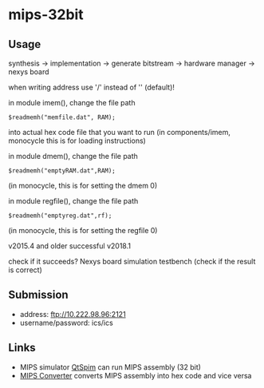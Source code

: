 # mips-32bit

## Usage

synthesis -> implementation -> generate bitstream -> hardware manager -> nexys board



when writing address use '/' instead of '\' (default)!

in module imem(), change the file path
```
$readmemh("memfile.dat", RAM);
```
into actual hex code file that you want to run
(in components/imem, monocycle this is for loading instructions)


in module dmem(), change the file path
```
$readmemh("emptyRAM.dat",RAM);
```
(in monocycle, this is for setting the dmem 0)

in module regfile(), change the file path
```
$readmemh("emptyreg.dat",rf);
```
(in monocycle, this is for setting the regfile 0)


v2015.4 and older
successful v2018.1

check if it succeeds?
Nexys board
simulation
testbench (check if the result is correct)


## Submission

* address: ftp://10.222.98.96:2121
* username/password: ics/ics

## Links

* MIPS simulator [QtSpim](https://sourceforge.net/projects/spimsimulator/files/) can run MIPS assembly (32 bit)
* [MIPS Converter](https://www.eg.bucknell.edu/~csci320/mips_web/) converts MIPS assembly into hex code and vice versa
